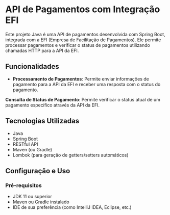 # API de Pagamentos com Integração EFI  
Este projeto Java é uma API de pagamentos desenvolvida com Spring Boot, integrada com a EFI (Empresa de Facilitação de Pagamentos). Ele permite processar pagamentos e verificar o status de pagamentos utilizando chamadas HTTP para a API da EFI.  

## Funcionalidades  

- **Processamento de Pagamentos**: Permite enviar informações de pagamento para a API da EFI e receber uma resposta com o status do pagamento.

**Consulta de Status de Pagamento**: Permite verificar o status atual de um pagamento específico através da API da EFI.  

## Tecnologias Utilizadas  
- Java
- Spring Boot
- RESTful API
- Maven (ou Gradle)
- Lombok (para geração de getters/setters automáticos)

## Configuração e Uso
### Pré-requisitos
- JDK 11 ou superior
- Maven ou Gradle instalado
- IDE de sua preferência (como IntelliJ IDEA, Eclipse, etc.)
